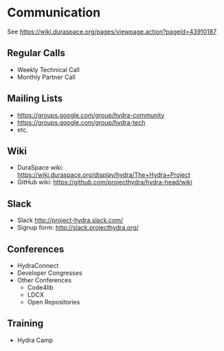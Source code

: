 # Communication

See https://wiki.duraspace.org/pages/viewpage.action?pageId=43910187

## Regular Calls
* Weekly Technical Call
* Monthly Partner Call

## Mailing Lists
* https://groups.google.com/group/hydra-community
* https://groups.google.com/group/hydra-tech
* etc.

## Wiki
* DuraSpace wiki: https://wiki.duraspace.org/display/hydra/The+Hydra+Project
* GitHub wiki: https://github.com/projecthydra/hydra-head/wiki

## Slack
* Slack http://project-hydra.slack.com/
* Signup form: http://slack.projecthydra.org/

## Conferences
* HydraConnect
* Developer Congresses
* Other Conferences
  * Code4lib
  * LDCX
  * Open Repositories

## Training
* Hydra Camp
